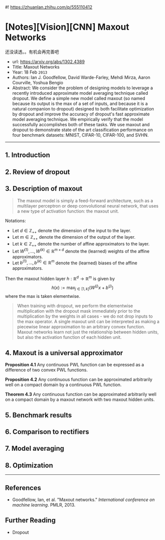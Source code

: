 #! https://zhuanlan.zhihu.com/p/555110412
# [Notes][Vision][CNN] Maxout Networks
还没读透。。有机会再完善吧
* url: https://arxiv.org/abs/1302.4389
* Title: Maxout Networks
* Year: 18 Feb `2013`
* Authors: Ian J. Goodfellow, David Warde-Farley, Mehdi Mirza, Aaron Courville, Yoshua Bengio
* Abstract: We consider the problem of designing models to leverage a recently introduced approximate model averaging technique called dropout. We define a simple new model called maxout (so named because its output is the max of a set of inputs, and because it is a natural companion to dropout) designed to both facilitate optimization by dropout and improve the accuracy of dropout's fast approximate model averaging technique. We empirically verify that the model successfully accomplishes both of these tasks. We use maxout and dropout to demonstrate state of the art classification performance on four benchmark datasets: MNIST, CIFAR-10, CIFAR-100, and SVHN.

----------------------------------------------------------------------------------------------------

## 1. Introduction

## 2. Review of dropout

## 3. Description of maxout

> The maxout model is simply a feed-forward architecture, such as a multilayer perceptron or deep convolutional neural network, that uses a new type of activation function: the maxout unit.

Notations:
* Let $d \in \mathbb{Z}_{++}$ denote the dimension of the input to the layer.
* Let $m \in \mathbb{Z}_{++}$ denote the dimension of the output of the layer.
* Let $k \in \mathbb{Z}_{++}$ denote the number of affine approximators to the layer.
* Let $W^{(1)}, ..., W^{(k)} \in \mathbb{R}^{m \times d}$ denote the (learned) weights of the affine approximators.
* Let $b^{(1)}, ..., b^{(k)} \in \mathbb{R}^{m}$ denote the (learned) biases of the affine approximators.

Then the maxout hidden layer $h: \mathbb{R}^{d} \to \mathbb{R}^{m}$ is given by
$$h(x) := \max_{j \in [1, k]}(W^{(j)}x + b^{(j)})$$
where the max is taken elementwise.

> When training with dropout, we perform the elementwise multiplication with the dropout mask immediately prior to the multiplication by the weights in all cases - we do not drop inputs to the max operator.
> A single maxout unit can be interpreted as making a piecewise linear approximation to an arbitrary convex function.
> Maxout networks learn not just the relationship between hidden units, but also the activation function of each hidden unit.

## 4. Maxout is a universal approximator

**Proposition 4.1** Any continuous PWL function can be expressed as a difference of two convex PWL functions.

**Proposition 4.2** Any continuous function can be approximated arbitrarily well on a compact domain by a continuous PWL function.

**Theorem 4.3** Any continuous function can be approximated arbitrarily well on a compact domain by a maxout network with two maxout hidden units.

## 5. Benchmark results

## 6. Comparison to rectifiers

## 7. Model averaging

## 8. Optimization

----------------------------------------------------------------------------------------------------

## References

* Goodfellow, Ian, et al. "Maxout networks." *International conference on machine learning*. PMLR, 2013.

## Further Reading

* Dropout
